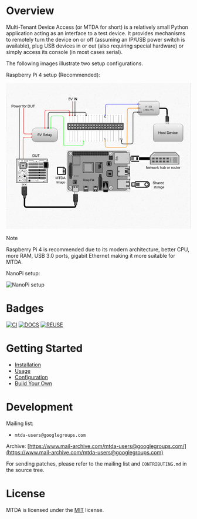 
# Overview

Multi-Tenant Device Access (or MTDA for short) is a relatively small Python application
acting as an interface to a test device. It provides mechanisms to remotely turn the
device on or off (assuming an IP/USB power switch is available), plug USB devices in
or out (also requiring special hardware) or simply access its console (in most cases
serial).

The following images illustrate two setup configurations.

Raspberry Pi 4 setup (Recommended):

![Raspberry Pi 4 setup](docs/raspberry-pi-4b-mtda-connections.png)

> [!NOTE]  
> Raspberry Pi 4 is recommended due to its modern architecture, better CPU, more RAM, USB 3.0 ports, gigabit Ethernet making it 
> more suitable for MTDA. 

NanoPi setup:

![NanoPi setup](docs/neo_block_diagram.png)

# Badges

[![CI](https://github.com/siemens/mtda/actions/workflows/main.yml/badge.svg)](https://github.com/siemens/mtda/actions/workflows/main.yml)
[![DOCS](https://readthedocs.org/projects/mtda/badge/?version=latest)](https://mtda.readthedocs.io/en/latest/?badge=latest)
[![REUSE](https://api.reuse.software/badge/github.com/siemens/mtda)](https://api.reuse.software/info/github.com/siemens/mtda)

# Getting Started

 * [Installation](https://mtda.readthedocs.io/en/latest/install.html)
 * [Usage](https://mtda.readthedocs.io/en/latest/usage.html)
 * [Configuration](https://mtda.readthedocs.io/en/latest/config.html)
 * [Build Your Own](https://mtda.readthedocs.io/en/latest/build.html)

# Development

Mailing list:
* `mtda-users@googlegroups.com`

Archive:
[https://www.mail-archive.com/mtda-users@googlegroups.com/](https://www.mail-archive.com/mtda-users@googlegroups.com)

For sending patches, please refer to the mailing list and `CONTRIBUTING.md` in
the source tree.

# License

MTDA is licensed under the [MIT](https://opensource.org/licenses/MIT) license.
